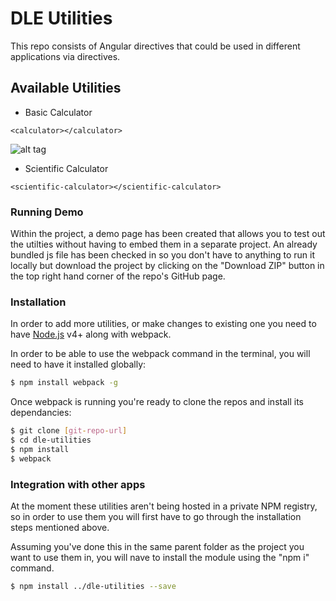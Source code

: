 # DLE Utilities
This repo consists of Angular directives that could be used in different applications via directives. 

## Available Utilities

  - Basic Calculator  
  ```
<calculator></calculator>
```
![alt tag](https://github.mheducation.com/MHEducation/dle-utilities/blob/master/screenshots/basic-calculator.png)

  - Scientific Calculator
  ```
<scientific-calculator></scientific-calculator>
```



### Running Demo

Within the project, a demo page has been created that allows you to test out the utilties without having to embed them in a separate project.  An already bundled js file has been checked in so you don't have to anything to run it locally but download the project by clicking on the "Download ZIP" button in the top right hand corner of the repo's GitHub page.


### Installation
In order to add more utilities, or make changes to existing one you need to have [Node.js](https://nodejs.org/) v4+ along with webpack.

In order to be able to use the webpack command in the terminal, you will need to have it installed globally:
```sh
$ npm install webpack -g
```

Once webpack is running you're ready to clone the repos and install its dependancies:
```sh
$ git clone [git-repo-url]
$ cd dle-utilities
$ npm install
$ webpack
```

### Integration with other apps
At the moment these utilities aren't being hosted in a private NPM registry, so in order to use them you will first have to go through the installation steps mentioned above.

Assuming you've done this in the same parent folder as the project you want to use them in, you will nave to install the module using the "npm i" command.

```sh
$ npm install ../dle-utilities --save
```